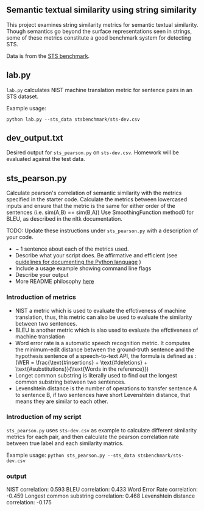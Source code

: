 Semantic textual similarity using string similarity
---------------------------------------------------

This project examines string similarity metrics for semantic textual similarity.
Though semantics go beyond the surface representations seen in strings, some of these
metrics constitute a good benchmark system for detecting STS.


Data is from the [STS benchmark](http://ixa2.si.ehu.es/stswiki/index.php/STSbenchmark).


## lab.py

`lab.py` calculates NIST machine translation metric for sentence pairs in an STS dataset.

Example usage:

`python lab.py --sts_data stsbenchmark/sts-dev.csv`

## dev_output.txt

Desired output for `sts_pearson.py` on `sts-dev.csv`. Homework will be evaluated against the test data.

## sts_pearson.py

Calculate pearson's correlation of semantic similarity with the metrics specified in the starter code.
Calculate the metrics between lowercased inputs and ensure that the metric is the same for either order of the sentences (i.e. sim(A,B) == sim(B,A))
Use SmoothingFunction method0 for BLEU, as described in the nltk documentation.

TODO: Update these instructions under `sts_pearson.py` with a description of your code.
* ~ 1 sentence about each of the metrics used.
* Describe what your script does. Be affirmative and efficient 
(see [guidelines for documenting the Python language]( 
https://devguide.python.org/documenting/#affirmative-tone) )
* Include a usage example showing command line flags
* Describe your output
* More README philosophy [here](https://bulldogjob.com/news/449-how-to-write-a-good-readme-for-your-github-project) 

### Introduction of metrics 
* NIST a metric which is used to evaluate the effctiveness of machine translation, thus, this metric can also be used to evaluate the similarity between two sentences.
* BLEU is another metric which is also used to evaluate the effctiveness of machine translation
* Word error rate is a automatic speech recognition metric. It computes the minimum-edit distance between the ground-truth sentence and the hypothesis sentence of a speech-to-text API, the formula is defined as : \(WER = \frac{\text{#insertions} + \text{#deletions} + \text{#substitutions}}{\text{Words in the reference}}\)
* Longet common substring is literally used to find out the longest common substring between two sentences.
* Levenshtein distance is the number of operations to transfer sentence A to sentence B, if two sentences have short Levenshtein distance, that means they are similar to each other.

### Introduction of my script
`sts_pearson.py` uses `sts-dev.csv` as example to calculate different similarity metrics for each pair, and then calculate the pearson correlation rate between true label and each similarity matrics.

Example usage:
`python sts_pearson.py --sts_data stsbenchmark/sts-dev.csv`

### output
NIST correlation: 0.593
BLEU correlation: 0.433
Word Error Rate correlation: -0.459
Longest common substring correlation: 0.468
Levenshtein distance correlation: -0.175
